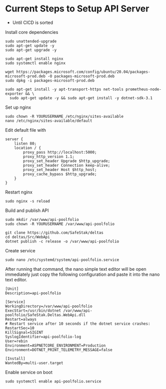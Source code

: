 # Current Steps to Setup API Server 

* Until CICD is sorted

Install core dependencies
```
sudo unattended-upgrade
sudo apt-get update -y
sudo apt-get upgrade -y

sudo apt-get install nginx
sudo systemctl enable nginx

wget https://packages.microsoft.com/config/ubuntu/20.04/packages-microsoft-prod.deb -O packages-microsoft-prod.deb
sudo dpkg -i packages-microsoft-prod.deb

sudo apt-get install -y apt-transport-https net-tools prometheus-node-exporter && \
  sudo apt-get update -y && sudo apt-get install -y dotnet-sdk-3.1
```

Set up nginx
```
sudo chown -R YOURUSERNAME /etc/nginx/sites-available
nano /etc/nginx/sites-available/default
```

Edit default file with
```
server {
    listen 80;
    location / {
		proxy_pass http://localhost:5000;
		proxy_http_version 1.1;
		proxy_set_header Upgrade $http_upgrade;
		proxy_set_header Connection keep-alive;
		proxy_set_header Host $http_host;
		proxy_cache_bypass $http_upgrade;
	}
}
```

Restart nginx
```
sudo nginx -s reload
```

Build and publish API
```
sudo mkdir /var/www/api-poolfolio
sudo chown -R YOURUSERNAME /var/www/api-poolfolio

git clone https://github.com/SafeStak/deltas
cd deltas/Src/WebApi
dotnet publish -c release -o /var/www/api-poolfolio
```

Create service

```
sudo nano /etc/systemd/system/api-poolfolio.service
```
After running that command, the nano simple text editor will be open immediately just copy the following configuration and paste it into the nano text editor.
```
[Unit]
Description=api-poolfolio

[Service]
WorkingDirectory=/var/www/api-poolfolio
ExecStart=/usr/bin/dotnet /var/www/api-poolfolio/SafeStak.Deltas.WebApi.dll
Restart=always
# Restart service after 10 seconds if the dotnet service crashes:
RestartSec=10
KillSignal=SIGINT
SyslogIdentifier=api-poolfolio-log
User=rebin
Environment=ASPNETCORE_ENVIRONMENT=Production
Environment=DOTNET_PRINT_TELEMETRY_MESSAGE=false

[Install]
WantedBy=multi-user.target
```

Enable service on boot
```
sudo systemctl enable api-poolfolio.service
```